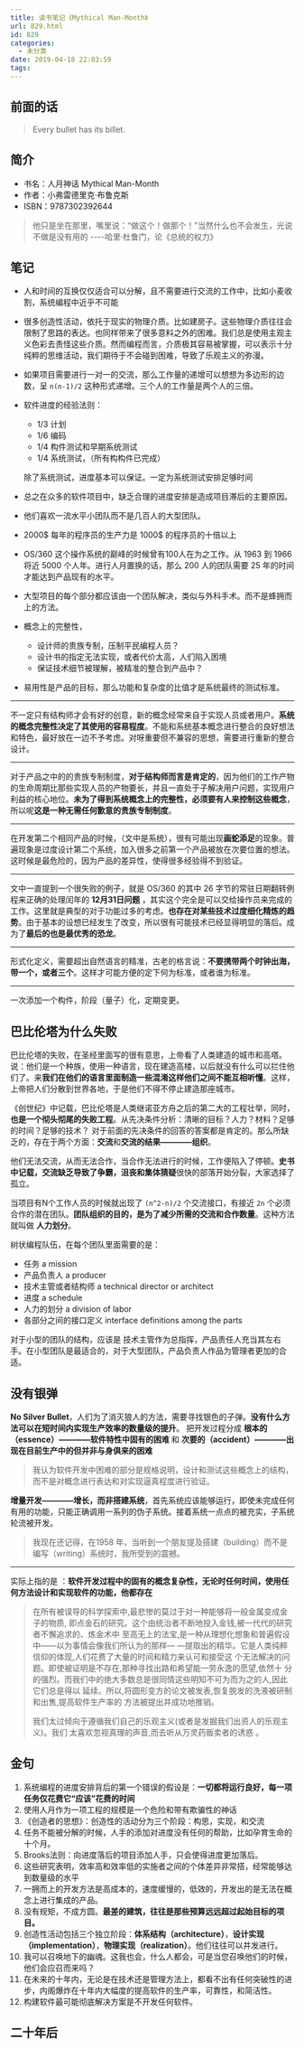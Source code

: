 ```yaml
---
title: 读书笔记《Mythical Man-Month》
url: 829.html
id: 829
categories:
  - 未分类
date: 2019-04-18 22:03:59
tags:
---
```


前面的话
----

> Every bullet has its billet.

简介
--

*   书名：人月神话 Mythical Man-Month
*   作者：小弗雷德里克·布鲁克斯
*   ISBN：9787302392644

> 他只是坐在那里，嘴里说：“做这个！做那个！”当然什么也不会发生，光说不做是没有用的 ----哈里·杜鲁门，论《总统的权力》

笔记
--

*   人和时间的互换仅仅适合可以分解，且不需要进行交流的工作中，比如小麦收割，系统编程中近乎不可能
    
*   很多创造性活动，依托于现实的物理介质。比如建房子。这些物理介质往往会限制了思路的表达。也同样带来了很多意料之外的困难。我们总是使用主观主义色彩去责怪这些介质。然而编程而言，介质极其容易被掌握，可以表示十分纯粹的思维活动，我们期待于不会碰到困难，导致了乐观主义的弥漫。
    
*   如果项目需要进行一对一的交流，那么工作量的递增可以想想为多边形的边数，呈 `n(n-1)/2` 这种形式递增。三个人的工作量是两个人的三倍。
    
*   软件进度的经验法则：
    
    *   1/3 计划
    *   1/6 编码
    *   1/4 构件测试和早期系统测试
    *   1/4 系统测试，（所有构构件已完成）
    
    除了系统测试，进度基本可以保证。一定为系统测试安排足够时间
    
*   总之在众多的软件项目中，缺乏合理的进度安排是造成项目滞后的主要原因。
    
*   他们喜欢一流水平小团队而不是几百人的大型团队。
    
*   2000$ 每年的程序员的生产力是 1000$ 的程序员的十倍以上
    
*   OS/360 这个操作系统的巅峰的时候曾有100人在为之工作。从 1963 到 1966 将近 5000 个人年。进行人月置换的话，那么 200 人的团队需要 25 年的时间才能达到产品现有的水平。
    
*   大型项目的每个部分都应该由一个团队解决，类似与外科手术。而不是蜂拥而上的方法。
    
*   概念上的完整性，
    
    *   设计师的贵族专制，压制平民编程人员？
    *   设计书的指定无法实现，或者代价太高，人们陷入困境
    *   保证技术细节被理解，被精准的整合到产品中？
*   易用性是产品的目标，那么功能和复杂度的比值才是系统最终的测试标准。
    

* * *

不一定只有结构师才会有好的创意，新的概念经常来自于实现人员或者用户。**系统的概念完整性决定了其使用的容易程度**。不能和系统基本概念进行整合的良好想法和特色，最好放在一边不予考虑。对呀重要但不兼容的思想，需要进行重新的整合设计。

* * *

对于产品之中的的贵族专制制度，**对于结构师而言是肯定的**，因为他们的工作产物的生命周期比那些实现人员的产物要长，并且一直处于子解决用户问题，实现用户利益的核心地位。**未为了得到系统概念上的完整性，必须要有人来控制这些概念**，所以呢**这是一种无需任何歉意的贵族专制制度**。

* * *

在开发第二个相同产品的时候，（文中是系统），很有可能出现**画蛇添足**的现象。普遍现象是过度设计第二个系统，加入很多之前第一个产品被放在次要位置的想法。这时候是最危险的，因为产品的差异性，使得很多经验得不到验证。

* * *

文中一直提到一个很失败的例子，就是 OS/360 的其中 26 字节的常驻日期翻转例程来正确的处理闰年的 **12月31日问题** ，其实这个完全是可以交给操作员来完成的工作。这里就是典型的对于功能过多的考虑。**也存在对某些技术过度细化精炼的趋势**。由于基本的设想已经发生了改变，所以很有可能技术已经显得明显的落后。成为了**最后的也是最优秀的恐龙**。

* * *

形式化定义，需要超出自然语言的精准，古老的格言说：**不要携带两个时钟出海，带一个，或者三个**。这样才可能方便的定下何为标准，或者谁为标准。

* * *

一次添加一个构件，阶段（量子）化，定期变更。

巴比伦塔为什么失败
---------

巴比伦塔的失败，在圣经里面写的很有意思，上帝看了人类建造的城市和高塔。说：他们是一个种族，使用一种语言，现在建造高楼，以后就没有什么可以拦住他们了。来**我们在他们的语言里面制造一些混淆这样他们之间不能互相听懂**。这样，上帝把人们分散到世界各地，于是他们不得不停止建造那座城市。

《创世纪》中记载，巴比伦塔是人类继诺亚方舟之后的第二大的工程壮举，同时，**也是一个彻头彻尾的失败工程**。从先决条件分析：清晰的目标？人力？材料？足够的时间？足够的技术？ 对于前面的先决条件的回答的答案都是肯定的。那么所缺乏的，存在于两个方面：**交流**和**交流的结果————组织**。

他们无法交流，从而无法合作，当合作无法进行的时候，工作便陷入了停顿。**史书中记载，交流缺乏导致了争霸，沮丧和集体猜疑**很快的部落开始分裂，大家选择了孤立。

当项目有N个工作人员的时候就出现了 `(n^2-n)/2` 个交流接口，有接近 `2n` 个必须合作的潜在团队。**团队组织的目的，是为了减少所需的交流和合作数量**。这种方法就叫做 **人力划分**。

树状编程队伍，在每个团队里面需要的是：

*   任务 a mission
*   产品负责人 a producer
*   技术主管或者结构师 a technical director or architect
*   进度 a schedule
*   人力的划分 a division of labor
*   各部分之间的接口定义 interface definitions among the parts

对于小型的团队的结构，应该是 技术主管作为总指挥，产品责任人充当其左右手。在小型团队是最适合的，对于大型团队，产品负责人作品为管理者更加的合适。

没有银弹
----

**No Silver Bullet**，人们为了消灭狼人的方法，需要寻找银色的子弹。**没有什么方法可以在短时间内实现生产效率的数量级的提升**。 把开发过程分成 **根本的（essence）————软件特性中固有的困难** 和 **次要的（accident）————出现在目前生产中的但并非与身俱来的困难**

> 我认为软件开发中困难的部分是规格说明，设计和测试这些概念上的结构，而不是对概念进行表达和对实现逼真程度进行验证。

**增量开发————增长，而非搭建系统**，首先系统应该能够运行，即使未完成任何有用的功能，只能正确调用一系列的伪子系统。接着系统一点点的被充实，子系统轮流被开发。

> 我现在还记得，在1958 年，当听到一个朋友提及搭建（building）而不是编写（writing）系统时，我所受到的震撼。

* * *

实际上指的是 ：**软件开发过程中的固有的概念复杂性，无论时任何时间，使用任何方法设计和实现软件的功能，他都存在**

> 在所有被误导的科学探索中,最悲惨的莫过于对一种能够将一般金属变成金子的物质, 即点金石的研究。这个由统治者不断地投入金钱,被一代代的研究者不懈追求的、炼金术中 至高无上的法宝,是一种从理想化想象和普遍假设中——以为事情会像我们所认为的那样— —提取出的精华。它是人类纯粹信仰的体现,人们花费了大量的时间和精力来认可和接受这 个无法解决的问题。即使被证明是不存在,那种寻找出路和希望能一劳永逸的愿望,依然十 分的强烈。而我们中的绝大多数总是很同情这些明知不可为而为之的人,因此它们总是得以 延续。所以,将圆形变方的论文被发表,恢复脱发的洗液被研制和出售,提高软件生产率的 方法被提出并成功地推销。
> 
> 我们太过倾向于遵循我们自己的乐观主义(或者是发掘我们出资人的乐观主义)。我们 太喜欢忽视真理的声音,而去听从万灵药贩卖者的诱惑 。

金句
--

1.  系统编程的进度安排背后的第一个错误的假设是：**一切都将运行良好，每一项任务仅花费它“应该”花费的时间**
2.  使用人月作为一项工程的规模是一个危险和带有欺骗性的神话
3.  《创造者的思想》：创造性的活动分为三个阶段：构思，实现，和交流
4.  任务不能被分解的时候，人手的添加对进度没有任何的帮助，比如孕育生命的十个月。
5.  Brooks法则：向进度落后的项目添加人手，只会使得进度更加落后。
6.  这些研究表明，效率高和效率低的实施者之间的个体差异非常搭，经常能够达到数量级的水平
7.  一拥而上的开发方法是高成本的，速度缓慢的，低效的，开发出的是无法在概念上进行集成的产品。
8.  没有规矩，不成方圆。**最差的建筑，往往是那些预算远远超过起始目标的项目。**
9.  创造性活动包括三个独立阶段：**体系结构（architecture）**，**设计实现（implementation）**，**物理实现（realization）**。他们往往可以并发进行。
10.  我可以召唤地下的幽魂。这我也会，什么人都会，可是当您召唤他们的时候，他们会应召而来吗？
11.  在未来的十年内，无论是在技术还是管理方法上，都看不出有任何突破性的进步，内阁爆炸在十年内大幅度的提高软件的生产率，可靠性，和简洁性。
12.  构建软件最可能彻底解决方案是不开发任何软件。

二十年后
----